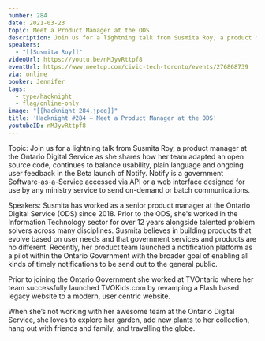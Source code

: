 ```yaml
---
number: 284
date: 2021-03-23
topic: Meet a Product Manager at the ODS
description: Join us for a lightning talk from Susmita Roy, a product manager at the Ontario Digital Service as she shares how her team adapted an open source code, continues to balance usability, plain language and ongoing user feedback in the Beta launch of Notify. Notify is a government Software-as-a-Service accessed via API or a web interface designed for use by any ministry service to send on-demand or batch communications.
speakers:
  - "[[Susmita Roy]]"
videoUrl: https://youtu.be/nMJyvRttpf8
eventUrl: https://www.meetup.com/civic-tech-toronto/events/276868739
via: online
booker: Jennifer
tags:
  - type/hacknight
  - flag/online-only
image: "[[hacknight_284.jpeg]]"
title: 'Hacknight #284 – Meet a Product Manager at the ODS'
youtubeID: nMJyvRttpf8
---
```


Topic:
Join us for a lightning talk from Susmita Roy, a product manager at the Ontario Digital Service as she shares how her team adapted an open source code, continues to balance usability, plain language and ongoing user feedback in the Beta launch of Notify. Notify is a government Software-as-a-Service accessed via API or a web interface designed for use by any ministry service to send on-demand or batch communications.

Speakers:
Susmita has worked as a senior product manager at the Ontario Digital Service (ODS) since 2018. Prior to the ODS, she's worked in the Information Technology sector for over 12 years alongside talented problem solvers across many disciplines. Susmita believes in building products that evolve based on user needs and that government services and products are no different. Recently, her product team launched a notification platform as a pilot within the Ontario Government with the broader goal of enabling all kinds of timely notifications to be send out to the general public.

Prior to joining the Ontario Government she worked at TVOntario where her team successfully launched TVOKids.com by revamping a Flash based legacy website to a modern, user centric website.

When she’s not working with her awesome team at the Ontario Digital Service, she loves to explore her garden, add new plants to her collection, hang out with friends and family, and travelling the globe.